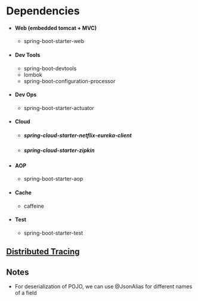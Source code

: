 Dependencies
============

- #### Web (embedded tomcat + MVC)
    - spring-boot-starter-web
- #### Dev Tools
    - spring-boot-devtools
    - lombok
    - spring-boot-configuration-processor
- #### Dev Ops
    - spring-boot-starter-actuator
- #### Cloud
    - ##### spring-cloud-starter-netflix-eureka-client
    - ##### spring-cloud-starter-zipkin
- #### AOP
    - spring-boot-starter-aop
- #### Cache
    - caffeine
- #### Test
    - spring-boot-starter-test

[Distributed Tracing](./../moreinfo.md#distributed-tracing)
-----------------------------------------------------------

Notes
-----
- For deserialization of POJO, we can use @JsonAlias for different names of a field

